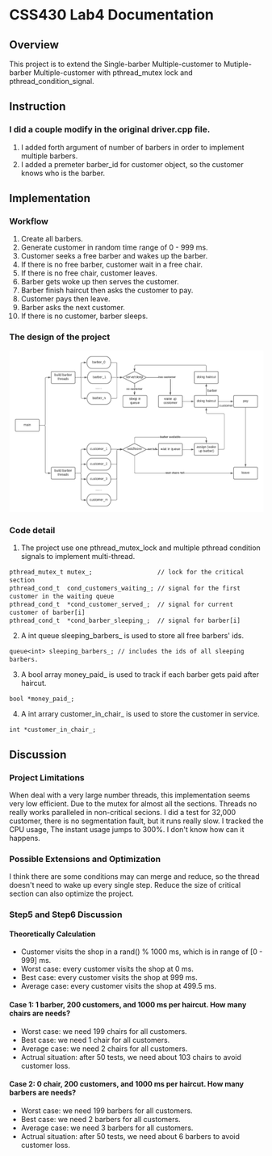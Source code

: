 # CSS430 Lab4 Documentation

## Overview

This project is to extend the Single-barber Multiple-customer to Mutiple-barber Multiple-customer
with pthread_mutex lock and pthread_condition_signal.

## Instruction

### I did a couple modify in the original driver.cpp file.

1. I added forth argument of number of barbers in order to implement multiple barbers.
2. I added a premeter barber_id for customer object, so the customer knows who is the barber.

## Implementation


### Workflow

1. Create all barbers.
2. Generate customer in random time range of 0 -  999 ms.
3. Customer seeks a free barber and wakes up the barber.
4. If there is no free barber, customer wait in a free chair.
5. If there is no free chair, customer leaves.
6. Barber gets woke up then serves the customer.
7. Barber finish haircut then asks the customer to pay.
8. Customer pays then leave.
9. Barber asks the next customer.
10. If there is no customer, barber sleeps.

### The design of the project

<img src="Lab4_Diagram.png" width="800">

### Code detail

1. The project use one pthread_mutex_lock and multiple pthread condition signals to implement multi-thread. 
    
```
pthread_mutex_t mutex_;                  // lock for the critical section
pthread_cond_t  cond_customers_waiting_; // signal for the first customer in the waiting queue
pthread_cond_t  *cond_customer_served_;  // signal for current customer of barber[i]
pthread_cond_t  *cond_barber_sleeping_;  // signal for barber[i]
```
 
2. A int queue sleeping_barbers_ is used to store all free barbers' ids.

```
queue<int> sleeping_barbers_; // includes the ids of all sleeping barbers.
```

3. A bool array money_paid_ is used to track if each barber gets paid after haircut.

```
bool *money_paid_;
```

4. A int arrary customer_in_chair_ is used to store the customer in service.

```
int *customer_in_chair_;
```

## Discussion

### Project Limitations

When deal with a very large number threads, this implementation seems very low efficient. 
Due to the mutex for almost all the sections. Threads no really works paralleled in non-critical secions.
I did a test for 32,000 customer, there is no segmentation fault, but it runs really slow.
I tracked the CPU usage, The instant usage jumps to 300%. I don't know how can it happens. 

### Possible Extensions and Optimization

I think there are some conditions may can merge and reduce, so the thread doesn't need to wake up every single step.
Reduce the size of critical section can also optimize the project. 

### Step5 and Step6 Discussion

#### Theoretically Calculation

- Customer visits the shop in a rand() % 1000 ms, which is in range of [0 - 999] ms.
- Worst case: every customer visits the shop at 0 ms.
- Best case: every customer visits the shop at 999 ms.
- Average case: every customer visits the shop at 499.5 ms.

#### Case 1: 1 barber, 200 customers, and 1000 ms per haircut. How many chairs are needs?

- Worst case: we need 199 chairs for all customers.
- Best case: we need 1 chair for all customers.
- Average case: we need 2 chairs for all customers.
- Actrual situation: after 50 tests, we need about 103 chairs to avoid customer loss.

#### Case 2: 0 chair, 200 customers, and 1000 ms per haircut. How many barbers are needs?

- Worst case: we need 199 barbers for all customers.
- Best case: we need 2 barbers for all customers.
- Average case: we need 3 barbers for all customers.
- Actrual situation: after 50 tests, we need about 6 barbers to avoid customer loss.


